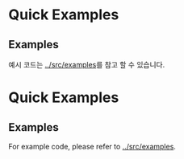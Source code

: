 # Quick Examples

## Examples

예시 코드는 [../src/examples](https://github.com/qmit-pro/moleculer-api/tree/cefe0af7e315fc0fee5de008b7c387da5a55046b/src/examples/README.md)를 참고 할 수 있습니다.

# Quick Examples

## Examples

For example code, please refer to [../src/examples](https://github.com/qmit-pro/moleculer-api/tree/cefe0af7e315fc0fee5de008b7c387da5a55046b/src/examples/README.md).
